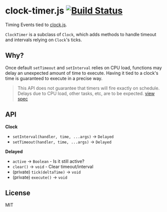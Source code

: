 # clock-timer.js [![Build Status](https://secure.travis-ci.org/gamestdio/clock-timer.js.png?branch=master)](http://travis-ci.org/gamestdio/clock-timer.js)

Timing Events tied to [clock.js](https://github.com/gamestdio/clock.js).

`ClockTimer` is a subclass of `Clock`, which adds methods to handle timeout and
intervals relying on `Clock`'s ticks.

## Why?

Once default `setTimeout` and `setInterval` relies on CPU load, functions may
delay an unexpected amount of time to execute. Having it tied to a clock's time
is guaranteed to execute in a precise way.

> This API does not guarantee that timers will fire exactly on schedule. Delays
> due to CPU load, other tasks, etc, are to be expected. [view spec](http://www.w3.org/TR/2011/WD-html5-20110525/timers.html)

## API

**Clock**

- `setInterval(handler, time, ...args)` -> `Delayed`
- `setTimeout(handler, time, ...args)` -> `Delayed`

**Delayed**

- `active` -> `Boolean` - Is it still active?
- `clear()` -> `void` - Clear timeout/interval
- (private) `tick(deltaTime)` -> `void`
- (private) `execute()` -> `void`

## License

MIT
